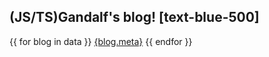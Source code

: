 <head>
<title>(JS/TS)Gandalf's blog!</title>
</head>

## (JS/TS)Gandalf's blog! [text-blue-500]

{{ for blog in data }}
[{blog.meta}](/{blog._id})
{{ endfor }}

<i-mdi-github/>
<Counter hello="g" :hello="{crap}" :hello="{crap}"/>
